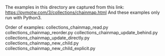 The examples in this directory are captured from this link: https://pymotw.com/3/collections/chainmap.html
And these examples only run with Python3.

Order of examples:
collections_chainmap_read.py
collections_chainmap_reorder.py
collections_chainmap_update_behind.py
collections_chainmap_update_directly.py
collections_chainmap_new_child.py
collections_chainmap_new_child_explicit.py